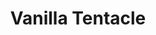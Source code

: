 ---
title: "Vanilla Tentacle"
description: "What happens when the craving for sweetness meets the wild? This piece is a visual provocation—an impossible blend of ice cream cone and octopus that refuses to be eaten. The tentacles twist like repressed thoughts, while the turquoise background turns the strange into something deliciously appealing. It’s a work that plays with appetite and confusion, inviting a second look and asking whether absurdity might, in fact, be a form of truth."
image: "@assets/projects/10.webp"
---